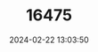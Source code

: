 ---
title: "16475"
category: "Pegasus laternarius"
draft: false
date: 2024-02-22 13:03:50
languages:
  Malay: ["Belalang karang", "Kupu-kupu laut", "Unduk"]
  Vietnamese: ["Cá Rồng Ngắn"]
  Chinese: ["海蛾魚", "海蛾鱼", "短海蛾魚", "短海蛾鱼"]
  English: ["Brick Seamoth"]
---